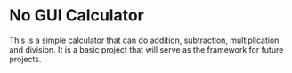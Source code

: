 # No GUI Calculator

This is a simple calculator that can do addition, subtraction, multiplication and division.
It is a basic project that will serve as the framework for future projects.
